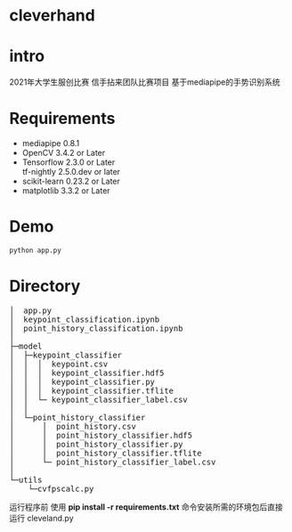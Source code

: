 # cleverhand

# intro
2021年大学生服创比赛 信手拈来团队比赛项目
基于mediapipe的手势识别系统

# Requirements
* mediapipe 0.8.1
* OpenCV 3.4.2 or Later
* Tensorflow 2.3.0 or Later<br>tf-nightly 2.5.0.dev or later 
* scikit-learn 0.23.2 or Later 
* matplotlib 3.3.2 or Later 

# Demo
```bash
python app.py
```
# Directory
<pre>
│  app.py
│  keypoint_classification.ipynb
│  point_history_classification.ipynb
│  
├─model
│  ├─keypoint_classifier
│  │  │  keypoint.csv
│  │  │  keypoint_classifier.hdf5
│  │  │  keypoint_classifier.py
│  │  │  keypoint_classifier.tflite
│  │  └─ keypoint_classifier_label.csv
│  │          
│  └─point_history_classifier
│      │  point_history.csv
│      │  point_history_classifier.hdf5
│      │  point_history_classifier.py
│      │  point_history_classifier.tflite
│      └─ point_history_classifier_label.csv
│          
└─utils
    └─cvfpscalc.py
</pre>
运行程序前 使用 **pip install -r requirements.txt** 命令安装所需的环境包后直接运行 cleveland.py  